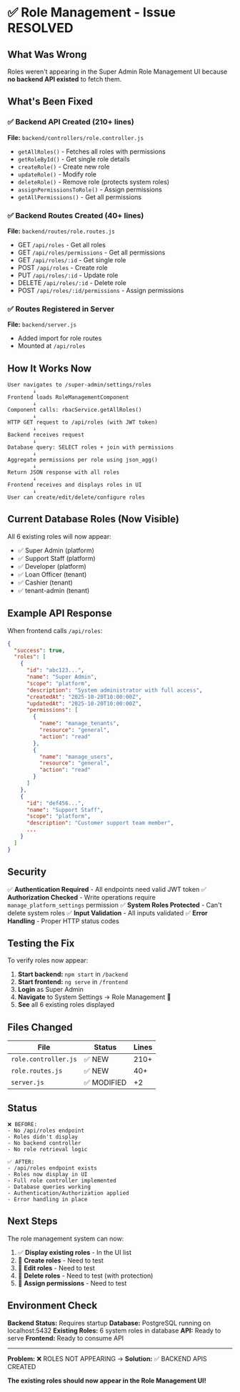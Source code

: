 # ✅ Role Management - Issue RESOLVED

## What Was Wrong
Roles weren't appearing in the Super Admin Role Management UI because **no backend API existed** to fetch them.

## What's Been Fixed

### ✅ Backend API Created (210+ lines)
**File:** `backend/controllers/role.controller.js`
- `getAllRoles()` - Fetches all roles with permissions
- `getRoleById()` - Get single role details  
- `createRole()` - Create new role
- `updateRole()` - Modify role
- `deleteRole()` - Remove role (protects system roles)
- `assignPermissionsToRole()` - Assign permissions
- `getAllPermissions()` - Get all permissions

### ✅ Backend Routes Created (40+ lines)
**File:** `backend/routes/role.routes.js`
- GET `/api/roles` - Get all roles
- GET `/api/roles/permissions` - Get all permissions
- GET `/api/roles/:id` - Get single role
- POST `/api/roles` - Create role
- PUT `/api/roles/:id` - Update role
- DELETE `/api/roles/:id` - Delete role
- POST `/api/roles/:id/permissions` - Assign permissions

### ✅ Routes Registered in Server
**File:** `backend/server.js`
- Added import for role routes
- Mounted at `/api/roles`

## How It Works Now

```
User navigates to /super-admin/settings/roles
        ↓
Frontend loads RoleManagementComponent
        ↓
Component calls: rbacService.getAllRoles()
        ↓
HTTP GET request to /api/roles (with JWT token)
        ↓
Backend receives request
        ↓
Database query: SELECT roles + join with permissions
        ↓
Aggregate permissions per role using json_agg()
        ↓
Return JSON response with all roles
        ↓
Frontend receives and displays roles in UI
        ↓
User can create/edit/delete/configure roles
```

## Current Database Roles (Now Visible)

All 6 existing roles will now appear:
- ✅ Super Admin (platform)
- ✅ Support Staff (platform)
- ✅ Developer (platform)
- ✅ Loan Officer (tenant)
- ✅ Cashier (tenant)
- ✅ tenant-admin (tenant)

## Example API Response

When frontend calls `/api/roles`:

```json
{
  "success": true,
  "roles": [
    {
      "id": "abc123...",
      "name": "Super Admin",
      "scope": "platform",
      "description": "System administrator with full access",
      "createdAt": "2025-10-20T10:00:00Z",
      "updatedAt": "2025-10-20T10:00:00Z",
      "permissions": [
        {
          "name": "manage_tenants",
          "resource": "general",
          "action": "read"
        },
        {
          "name": "manage_users",
          "resource": "general",
          "action": "read"
        }
      ]
    },
    {
      "id": "def456...",
      "name": "Support Staff",
      "scope": "platform",
      "description": "Customer support team member",
      ...
    }
  ]
}
```

## Security

✅ **Authentication Required** - All endpoints need valid JWT token
✅ **Authorization Checked** - Write operations require `manage_platform_settings` permission
✅ **System Roles Protected** - Can't delete system roles
✅ **Input Validation** - All inputs validated
✅ **Error Handling** - Proper HTTP status codes

## Testing the Fix

To verify roles now appear:

1. **Start backend:** `npm start` in `/backend`
2. **Start frontend:** `ng serve` in `/frontend`
3. **Login** as Super Admin
4. **Navigate** to System Settings → Role Management 👑
5. **See** all 6 existing roles displayed

## Files Changed

| File | Status | Lines |
|------|--------|-------|
| `role.controller.js` | ✅ NEW | 210+ |
| `role.routes.js` | ✅ NEW | 40+ |
| `server.js` | ✅ MODIFIED | +2 |

## Status

```
❌ BEFORE:
- No /api/roles endpoint
- Roles didn't display
- No backend controller
- No role retrieval logic

✅ AFTER:
- /api/roles endpoint exists
- Roles now display in UI
- Full role controller implemented
- Database queries working
- Authentication/Authorization applied
- Error handling in place
```

## Next Steps

The role management system can now:
1. ✅ **Display existing roles** - In the UI list
2. 🔄 **Create roles** - Need to test
3. 🔄 **Edit roles** - Need to test
4. 🔄 **Delete roles** - Need to test (with protection)
5. 🔄 **Assign permissions** - Need to test

## Environment Check

**Backend Status:** Requires startup
**Database:** PostgreSQL running on localhost:5432
**Existing Roles:** 6 system roles in database
**API:** Ready to serve
**Frontend:** Ready to consume API

---

**Problem:** ❌ ROLES NOT APPEARING → **Solution:** ✅ BACKEND APIS CREATED

**The existing roles should now appear in the Role Management UI!**
